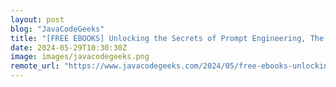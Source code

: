```yaml
---
layout: post
blog: "JavaCodeGeeks"
title: "[FREE EBOOKS] Unlocking the Secrets of Prompt Engineering, The Cybersecurity Manager’s Guide & Four More Best Selling Titles"
date: 2024-05-29T10:30:30Z
image: images/javacodegeeks.png
remote_url: "https://www.javacodegeeks.com/2024/05/free-ebooks-unlocking-the-secrets-of-prompt-engineering-the-cybersecurity-managers-guide-four-more-best-selling-titles-2.html"
---
```

